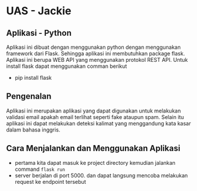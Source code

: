 # UAS - Jackie

## Aplikasi - Python
Aplikasi ini dibuat dengan menggunakan python dengan menggunakan framework dari Flask. Sehingga aplikasi ini membutuhkan package flask.
Aplikasi ini berupa WEB API yang menggunakan protokol REST API.
Untuk install  flask dapat menggunakan comman berikut
- pip install flask

## Pengenalan
Aplikasi ini merupakan aplikasi yang dapat digunakan untuk melakukan validasi email apakah email terlihat seperti fake ataupun spam. Selain itu aplikasi ini dapat melakukan deteksi kalimat yang menggandung kata kasar dalam bahasa inggris.

## Cara Menjalankan dan Menggunakan Aplikasi
- pertama kita dapat masuk ke project directory kemudian jalankan command ```flask run```
- server berjalan di port 5000. dan dapat langsung mencoba melakukan request ke endpoint tersebut